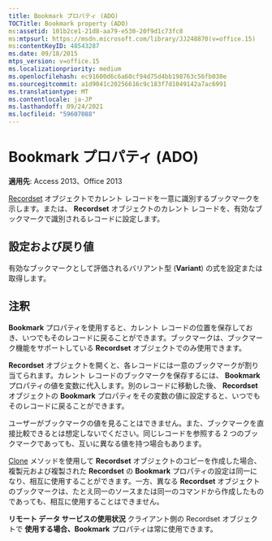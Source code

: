 ```yaml
---
title: Bookmark プロパティ (ADO)
TOCTitle: Bookmark property (ADO)
ms:assetid: 101b2ce1-21d8-aa79-e530-20f9d1c73fc8
ms:mtpsurl: https://msdn.microsoft.com/library/JJ248870(v=office.15)
ms:contentKeyID: 48543287
ms.date: 09/18/2015
mtps_version: v=office.15
ms.localizationpriority: medium
ms.openlocfilehash: ec91600d6c6a60cf94d75d4bb198763c56fb030e
ms.sourcegitcommit: a1d9041c20256616c9c183f7d1049142a7ac6991
ms.translationtype: MT
ms.contentlocale: ja-JP
ms.lasthandoff: 09/24/2021
ms.locfileid: "59607088"
---
```

# <a name="bookmark-property-ado"></a>Bookmark プロパティ (ADO)


**適用先**: Access 2013、Office 2013

[Recordset](recordset-object-ado.md) オブジェクトでカレント レコードを一意に識別するブックマークを示します。または、 **Recordset** オブジェクトのカレント レコードを、有効なブックマークで識別されるレコードに設定します。

## <a name="settings-and-return-values"></a>設定および戻り値

有効なブックマークとして評価されるバリアント型 (**Variant**) の式を設定または取得します。

## <a name="remarks"></a>注釈

**Bookmark** プロパティを使用すると、カレント レコードの位置を保存しておき、いつでもそのレコードに戻ることができます。ブックマークは、ブックマーク機能をサポートしている **Recordset** オブジェクトでのみ使用できます。

**Recordset** オブジェクトを開くと、各レコードには一意のブックマークが割り当てられます。カレント レコードのブックマークを保存するには、 **Bookmark** プロパティの値を変数に代入します。別のレコードに移動した後、 **Recordset** オブジェクトの **Bookmark** プロパティをその変数の値に設定すると、いつでもそのレコードに戻ることができます。

ユーザーがブックマークの値を見ることはできません。また、ブックマークを直接比較できるとは想定しないでください。同じレコードを参照する 2 つのブックマークであっても、互いに異なる値を持つ場合もあります。

[Clone](clone-method-ado.md) メソッドを使用して **Recordset** オブジェクトのコピーを作成した場合、複製元および複製された **Recordset** の **Bookmark** プロパティの設定は同一になり、相互に使用することができます。一方、異なる **Recordset** オブジェクトのブックマークは、たとえ同一のソースまたは同一のコマンドから作成したものであっても、相互に使用することはできません。

**リモート データ サービスの使用状況** クライアント側の Recordset オブジェクトで **使用する場合、Bookmark** プロパティは常に使用できます。 

